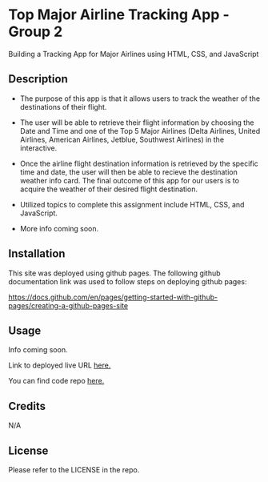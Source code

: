 # Top Major Airline Tracking App - Group 2
Building a Tracking App for Major Airlines using HTML, CSS, and JavaScript

## Description

* The purpose of this app is that it allows users to track the weather of the destinations of their flight.

* The user will be able to retrieve their flight information by choosing the Date and Time and one of the Top 5 Major Airlines (Delta Airlines, United Airlines, American Airlines, Jetblue, Southwest Airlines) in the interactive. 

* Once the airline flight destination information is retrieved by the specific time and date, the user will then be able to recieve the destination weather info card. The final outcome of this app for our users is to acquire the weather of their desired flight destination. 

* Utilized topics to complete this assignment include HTML, CSS, and JavaScript.

* More info coming soon.

## Installation

This site was deployed using github pages. 
The following github documentation link was used to follow steps on deploying github pages: 

https://docs.github.com/en/pages/getting-started-with-github-pages/creating-a-github-pages-site

## Usage

Info coming soon.

Link to deployed live URL [here.](https://gr-uconn-coding-bootcamp-projects.github.io/Top-Major-Airline-Tracking-App_Group2/)

You can find code repo [here.](https://github.com/GR-Uconn-coding-bootcamp-projects/Top-Major-Airline-Tracking-App_Group2)

## Credits

N/A

## License

Please refer to the LICENSE in the repo.
